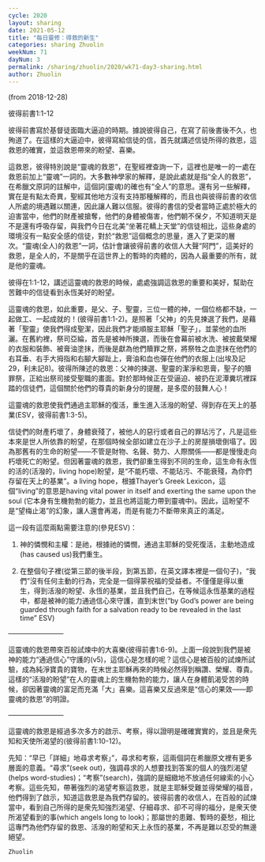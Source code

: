 ```yaml
---
cycle: 2020
layout: sharing
date: 2021-05-12
title: "每日靈修：得救的新生"
categories: sharing Zhuolin
weekNum: 71
dayNum: 3
permalink: /sharing/zhuolin/2020/wk71-day3-sharing.html
author: Zhuolin
---
```

(from 2018-12-28)

彼得前書1:1-12  

彼得前書寫於基督徒面臨大逼迫的時期。據說彼得自己，在寫了前後書後不久，也殉道了。在這樣的大逼迫中，彼得寫給信徒的信，首先就講述信徒所得的救恩，這救恩的確實，並這救恩帶來的盼望、喜樂。  

這救恩，彼得特別說是“靈魂的救恩”，在聖經裡查詢一下，這裡也是唯一的一處在救恩前加上“靈魂”一詞的。大多數神學家的解釋，是說此處就是指“全人的救恩”，在希臘文原詞的註解中，這個詞(靈魂)的確也有“全人”的意思。還有另一些解釋，實在是有點太奇異，聖經其他地方沒有支持那種解釋的，而且也與彼得前書的收信人所處的境遇難以關連，因此讓人難以信服。彼得的書信的受者當時正處於極大的迫害當中，他們的財產被搶奪，他們的身體被傷害，他們朝不保夕，不知道明天是不是還有呼吸存留，與我們今日在北美“坐著花轎上天堂”的信徒相比，這些身處的環境沒有一點安全感的信徒，對於“救恩”這個概念的思量，進入了更深的層次。“靈魂(全人)的救恩”一詞，估計會讓彼得前書的收信人大聲“阿門”，這美好的救恩，是全人的，不是關乎在這世界上的暫時的肉體的，因為人最重要的所有，就是他的靈魂。  

彼得在1:1-12，講述這靈魂的救恩的時候，處處強調這救恩的重要和美好，幫助在苦難中的信徒看到永恆美好的盼望。  

這靈魂的救恩，如此重要，是父、子、聖靈，三位一體的神，一個位格都不缺，一起做工、一起成就的！(彼得前書1:1-2)。是照著「父神」的先見揀選了我們，是藉著「聖靈」使我們得成聖潔，因此我們才能順服主耶穌「聖子」，並蒙他的血所灑。在舊約裡，祭司亞綸，首先是被神所揀選，而後在會幕前被水洗、被披戴榮耀的衣服和裝飾、被膏油塗抹，而後是獻為他們贖罪之祭，將祭牲之血塗抹在他們的右耳垂、右手大拇指和右腳大腳趾上，膏油和血也彈在他們的衣服上(出埃及記29，利未記8)。彼得所陳述的救恩：父神的揀選、聖靈的潔淨和恩膏，聖子的贖罪祭，正給出祭司接受聖職的畫面。對於那時候正在受逼迫、被扔在泥潭糞坑裡踩踏的信徒們，這個關於他們的尊貴的新身分的提醒，是多麼的鼓舞人心！  

這靈魂的救恩使我們通過主耶穌的復活，重生進入活潑的盼望、得到存在天上的基業(ESV，彼得前書1:3-5)。  

信徒們的財產朽壞了，身體衰殘了，被他人的惡行或者自己的罪玷污了，凡是這些本來是世人所依靠的盼望，在那個時候全部如建立在沙子上的房屋損壞倒塌了。因為那舊有的生命的盼望——不管是財物、名聲、勢力、人際關係——都是慢慢走向朽壞死亡的盼望。但因著靈魂的救恩，我們卻重生得到不同的生命，這生命有永恆的活的(活潑的，living hope)盼望，是“不能朽壞、不能玷污、不能衰殘，為你們存留在天上的基業”。a living hope，根據Thayer’s Greek Lexicon，這個“living”的意思是having vital power in itself and exerting the same upon the soul (它本身有生機勃勃的能力，並且也將這能力帶到靈魂中)。因此，這盼望不是“望梅止渴”的幻象，讓人還會再渴，而是有能力不斷帶來真正的滿足。  

這一段有這麼兩點需要注意的(參見ESV)：  

1.	神的憐憫和主權：是祂，根據祂的憐憫，通過主耶穌的受死復活，主動地造成(has caused us)我們重生。  

2.	在整個句子裡(從第三節的後半段，到第五節，在英文譯本裡是一個句子)，“我們”沒有任何主動的行為，完全是一個得蒙祝福的受益者。不僅僅是得以重生，得到活潑的盼望、永恆的基業，並且我們自己，在等候這永恆基業的過程中，都是被神的能力通過信心來守護，直到末世(“by God’s power are being guarded through faith for a salvation ready to be revealed in the last time” ESV)  

————————  

這靈魂的救恩帶來百般試煉中的大喜樂(彼得前書1:6-9)。上面一段說到我們是被神的能力“通過信心”守護的(v5)，這信心是怎樣的呢？這信心是被百般的試煉所試驗，成為純淨寶貴的寶物，在末世主耶穌再來的時候必然得到稱讚、榮耀、尊貴。這樣的“活潑的盼望”在人的靈魂上的生機勃勃的能力，讓人在身體飢渴受苦的時候，卻因著靈魂的富足而充滿「大」喜樂。這喜樂又反過來是“信心的果效——即靈魂的救恩”的明證。  

————————  

這靈魂的救恩是經過多次多方的啟示、考察，得以證明是確確實實的，並且是衆先知和天使所渴望的(彼得前書1:10-12)。  

先知：“早已「詳細」地尋求考察」”，尋求和考察，這兩個詞在希臘原文裡有更多層面的意義。“尋求”(seek out)，強調尋求的人想要找到答案的個人的強烈渴望(helps word-studies)；“考察”(search)，強調的是細緻地不放過任何線索的小心考察。這些先知，帶著強烈的渴望考察這救恩，就是主耶穌受難並得榮耀的福音，他們得到了啟示，知道這救恩是為我們存留的。彼得前書的收信人，在百般的試煉當中，看到自己所得的是衆先知強烈渴望、仔細尋求、卻不可得的福分，是衆天使所渴望看到的事(which angels long to look)；那屬世的患難、暫時的憂愁，相比這專門為他們存留的救恩、活潑的盼望和天上永恆的基業，不再是難以忍受的無邊絕望。  

`Zhuolin`  
